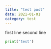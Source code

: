 ```yaml
---
title: "test post"
date: 2021-01-01
category: test
---
```

first line
second line

```python
print('test')
```

[youtube]: https://www.youtube.com/
